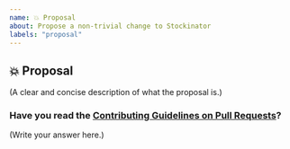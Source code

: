 ```yaml
---
name: 💥 Proposal
about: Propose a non-trivial change to Stockinator
labels: "proposal"
---
```


## 💥 Proposal

(A clear and concise description of what the proposal is.)

### Have you read the [Contributing Guidelines on Pull Requests](https://github.com/ricardoprins/stockinator/blob/master/CONTRIBUTION.md)?

(Write your answer here.)
